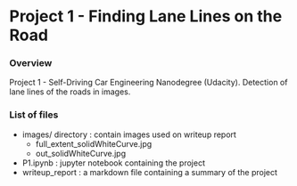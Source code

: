 # Project 1 - Finding Lane Lines on the Road

### Overview

Project 1 - Self-Driving Car Engineering Nanodegree (Udacity). Detection of lane lines of the roads in images.

### List of files

- images/ directory : contain images used on writeup report
  - full_extent_solidWhiteCurve.jpg
  - out_solidWhiteCurve.jpg
- P1.ipynb : jupyter notebook containing the project
- writeup_report : a markdown file containing a summary of the project

